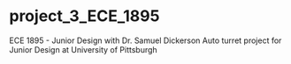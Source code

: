 # project_3_ECE_1895
ECE 1895 - Junior Design with Dr. Samuel Dickerson
Auto turret project for Junior Design at University of Pittsburgh

